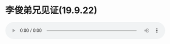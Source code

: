 # 李俊弟兄见证(19.9.22)

<audio style="width: 100%;" preload="false" controls controlslist="nodownload"><source src="http://file.simai.life/audio/mp3/old/27653.mp3" type="audio/mpeg">Your browser does not support the audio element.</audio>


